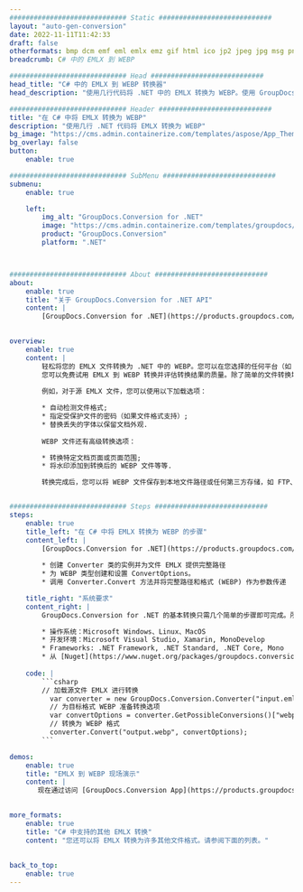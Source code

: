 ```yaml
---
############################# Static ############################
layout: "auto-gen-conversion"
date: 2022-11-11T11:42:33
draft: false
otherformats: bmp dcm emf eml emlx emz gif html ico jp2 jpeg jpg msg png psb psd svg svgz tga tif tiff webp wmf wmz
breadcrumb: C# 中的 EMLX 到 WEBP

############################# Head ############################
head_title: "C# 中的 EMLX 到 WEBP 转换器"
head_description: "使用几行代码将 .NET 中的 EMLX 转换为 WEBP。使用 GroupDocs 文档转换 API 转换 160 多种文件格式。"

############################# Header ############################
title: "在 C# 中将 EMLX 转换为 WEBP"
description: "使用几行 .NET 代码将 EMLX 转换为 WEBP"
bg_image: "https://cms.admin.containerize.com/templates/aspose/App_Themes/V3/images/bg/header1.png"
bg_overlay: false
button:
    enable: true

############################# SubMenu ############################
submenu:
    enable: true

    left:
        img_alt: "GroupDocs.Conversion for .NET"
        image: "https://cms.admin.containerize.com/templates/groupdocs/images/product-logos/90x90-noborder/groupdocs-conversion-net.png"
        product: "GroupDocs.Conversion"
        platform: ".NET"



############################# About ############################
about:
    enable: true
    title: "关于 GroupDocs.Conversion for .NET API"
    content: |
        [GroupDocs.Conversion for .NET](https://products.groupdocs.com/conversion/net/)可用于转换Microsoft Word、Excel、PowerPoint、PDF、Visio等格式。 GroupDocs.Conversion 是一个独立的 API，适用于需要高性能的后端和内部系统。它不依赖于任何软件，例如 Microsoft 或 Open Office。
    

overview:
    enable: true
    content: |
        轻松将您的 EMLX 文件转换为 .NET 中的 WEBP。您可以在您选择的任何平台（如 Windows、Linux、macOS）中仅使用几行 C# 代码行。
        您可以免费试用 EMLX 到 WEBP 转换并评估转换结果的质量。除了简单的文件转换场景，您还可以尝试更高级的选项来加载源 EMLX 文件和保存输出 WEBP 结果。 
        
        例如，对于源 EMLX 文件，您可以使用以下加载选项：

        * 自动检测文件格式;
        * 指定受保护文件的密码（如果文件格式支持）;
        * 替换丢失的字体以保留文档外观.
        
        WEBP 文件还有高级转换选项：

        * 转换特定文档页面或页面范围;
        * 将水印添加到转换后的 WEBP 文件等等.

        转换完成后，您可以将 WEBP 文件保存到本地文件路径或任何第三方存储，如 FTP、Amazon S3、Google Drive、Dropbox 等。请注意 - 将 EMLX 转换为 WEBP 无需安装任何额外的软件 - 如 MS Office、Open Office、Adobe Acrobat Reader 等。


############################# Steps ############################
steps:
    enable: true
    title_left: "在 C# 中将 EMLX 转换为 WEBP 的步骤"
    content_left: |
        [GroupDocs.Conversion for .NET](https://products.groupdocs.com/conversion/net/) 使开发人员只需几行代码即可轻松地将 EMLX 文件转换为 WEBP。
        
        * 创建 Converter 类的实例并为文件 EMLX 提供完整路径
        * 为 WEBP 类型创建和设置 ConvertOptions。
        * 调用 Converter.Convert 方法并将完整路径和格式 (WEBP) 作为参数传递

    title_right: "系统要求"
    content_right: |
        GroupDocs.Conversion for .NET 的基本转换只需几个简单的步骤即可完成。所有主要平台和操作系统都支持我们的 API。在执行以下代码之前，请确保您的系统上安装了以下先决条件。

        * 操作系统：Microsoft Windows、Linux、MacOS
        * 开发环境：Microsoft Visual Studio, Xamarin, MonoDevelop
        * Frameworks: .NET Framework, .NET Standard, .NET Core, Mono
        * 从 [Nuget](https://www.nuget.org/packages/groupdocs.conversion) 获取最新的 GroupDocs.Conversion for .NET
         
    code: |
        ```csharp    
        // 加载源文件 EMLX 进行转换
          var converter = new GroupDocs.Conversion.Converter("input.emlx");
          // 为目标格式 WEBP 准备转换选项
          var convertOptions = converter.GetPossibleConversions()["webp"].ConvertOptions;
          // 转换为 WEBP 格式
          converter.Convert("output.webp", convertOptions);
        ```

demos:
    enable: true
    title: "EMLX 到 WEBP 现场演示"
    content: |
       现在通过访问 [GroupDocs.Conversion App](https://products.groupdocs.app/conversion/family) 网站将 EMLX 转换为 WEBP。在线演示具有以下优点
          

more_formats:
    enable: true
    title: "C# 中支持的其他 EMLX 转换"
    content: "您还可以将 EMLX 转换为许多其他文件格式。请参阅下面的列表。"
       
       
back_to_top:
    enable: true
---
```

